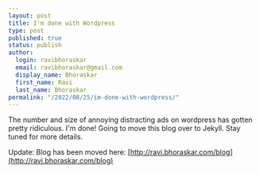 ```yaml
---
layout: post
title: I'm done with Wordpress
type: post
published: true
status: publish
author:
  login: ravibhoraskar
  email: ravibhoraskar@gmail.com
  display_name: Bhoraskar
  first_name: Ravi
  last_name: Bhoraskar
permalink: "/2022/08/25/im-done-with-wordpress/"
---
```

The number and size of annoying distracting ads on wordpress has gotten pretty ridiculous. I'm done! Going to move this blog over to Jekyll. Stay tuned for more details.

Update: Blog has been moved here: [http://ravi.bhoraskar.com/blog](http://ravi.bhoraskar.com/blog)
